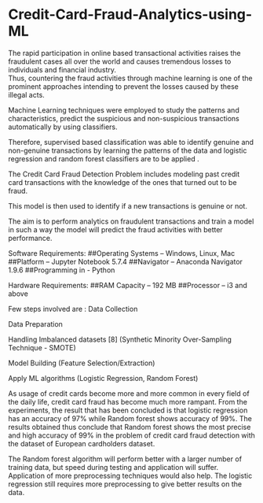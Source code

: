 # Credit-Card-Fraud-Analytics-using-ML
The rapid participation in online based transactional activities raises the fraudulent cases all over the world and causes tremendous losses to individuals and financial industry.  
Thus, countering the fraud activities through machine learning is one of the prominent approaches intending to prevent the losses caused by these illegal acts. 

Machine Learning techniques were employed to study the patterns and characteristics, predict the suspicious and non-suspicious transactions automatically by using classifiers. 

Therefore, supervised based classification was able to identify genuine and non-genuine transactions by learning the patterns of the data and logistic regression and random forest classifiers are to be applied .  

The Credit Card Fraud Detection Problem includes modeling past credit card transactions with the knowledge of the ones that turned out to be fraud.

This model is then used to identify if a new transactions is genuine or not. 

The aim is to perform analytics on fraudulent transactions and train a model in such a way the model will predict the fraud activities with better performance. 

Software Requirements:
 ##Operating Systems – Windows, Linux, Mac 
 ##Platform – Jupyter Notebook 5.7.4 
 ##Navigator – Anaconda Navigator 1.9.6
 ##Programming in - Python

Hardware Requirements:
 ##RAM Capacity – 192 MB
 ##Processor – i3 and above
 
 Few steps involved are :
  Data Collection
 
  Data Preparation
  
  Handling Imbalanced datasets [8]
		(Synthetic Minority Over-Sampling  Technique - SMOTE)
  
  Model Building
		(Feature Selection/Extraction)
  
  Apply ML algorithms
   (Logistic Regression, Random Forest)
   
As usage of credit cards become more and more common in every field of the daily life, credit card fraud has become much more rampant. From the experiments, the result that has been concluded is that logistic regression has an accuracy of 97% while Random forest shows accuracy of 99%. The results obtained thus conclude that Random forest shows the most precise and high accuracy of 99% in the problem of credit card fraud detection with the dataset of European cardholders dataset.

The Random forest algorithm will perform better with a larger number of training data, but speed during testing and application will suffer. Application of more preprocessing techniques would also help. The logistic regression still requires more preprocessing to give better results on the data.
